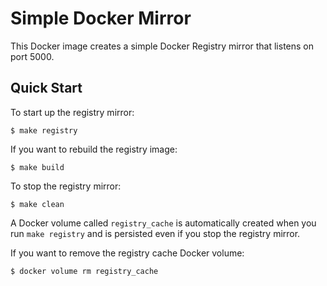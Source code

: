 # Simple Docker Mirror

This Docker image creates a simple Docker Registry mirror that listens on port 5000.

## Quick Start

To start up the registry mirror:

```
$ make registry
```

If you want to rebuild the registry image:

```
$ make build
```

To stop the registry mirror:

```
$ make clean
```

A Docker volume called `registry_cache` is automatically created when you run `make registry` and is persisted even if you stop the registry mirror. 

If you want to remove the registry cache Docker volume:

```
$ docker volume rm registry_cache
```